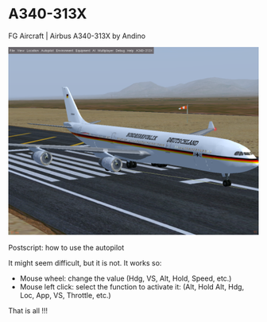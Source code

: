 # A340-313X
FG Aircraft | Airbus A340-313X by Andino

![image](BRD.png)

Postscript: how to use the autopilot

It might seem difficult, but it is not. It works so:

- Mouse wheel: change the value (Hdg, VS, Alt, Hold, Speed, etc.)
- Mouse left click: select the function to activate it: (Alt, Hold Alt, Hdg, Loc, App, VS, Throttle, etc.)

That is all !!!
